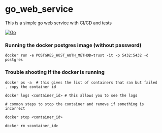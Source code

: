 # go_web_service
This is a simple go web service with CI/CD and tests

[![Go](https://github.com/riaz/go_web_service/actions/workflows/go.yml/badge.svg)](https://github.com/riaz/go_web_service/actions/workflows/go.yml)

### Running the docker postgres image (without password)

    docker run -e POSTGRES_HOST_AUTH_METHOD=trust -it -p 5432:5432 -d postgres 


### Trouble shooting if the docker is running

    docker ps -a  # this gives the list of containers that ran but failed , copy the container id

    docker logs <container_id> # this allows you to see the logs

    # common steps to stop the container and remove if something is incorrect

    docker stop <container_id>

    docker rm <container_id>

